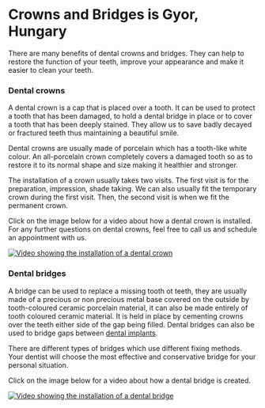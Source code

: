 # Crowns and Bridges is Gyor, Hungary

There are many benefits of dental crowns and bridges. They can help to restore the function of your teeth, improve your appearance and make it easier to clean your teeth.

### Dental crowns

A dental crown is a cap that is placed over a tooth. It can be used to protect a tooth that has been damaged, to hold a dental bridge in place or to cover a tooth that has been deeply stained. They allow us to save badly decayed or fractured teeth thus maintaining a beautiful smile.

Dental crowns are usually made of porcelain which has a tooth-like white colour. An all-porcelain crown completely covers a damaged tooth so as to restore it to its normal shape and size making it healthier and stronger.

The installation of a crown usually takes two visits. The first visit is for the preparation, impression, shade taking. We can also usually fit the temporary crown during the first visit. Then, the second visit is when we fit the permanent crown.

Click on the image below for a video about how a dental crown is installed. For any further questions on dental crowns, feel free to call us and schedule an appointment with us.

[![Video showing the installation of a dental crown](https://img.youtube.com/vi/LPew0OU2h1g/0.jpg)](https://www.youtube.com/watch?v=LPew0OU2h1g)

### Dental bridges

A bridge can be used to replace a missing tooth ot teeth, they are usually made of a precious or non precious metal base covered on the outside by tooth-coloured ceramic porcelain material, it can also be made entirely of tooth coloured ceramic material. It is held in place by cementing crowns over the teeth either side of the gap being filled. Dental bridges can also be used to bridge gaps between [dental implants](/dental-services/cosmetic-dentistry/dental-implants-gyor).

There are different types of bridges which use different fixing methods. Your dentist will choose the most effective and conservative bridge for your personal situation.

Click on the image below for a video about how a dental bridge is created.

[![Video showing the installation of a dental bridge](https://img.youtube.com/vi/QoNz9LpJBk0/0.jpg)](https://www.youtube.com/watch?v=QoNz9LpJBk0)
